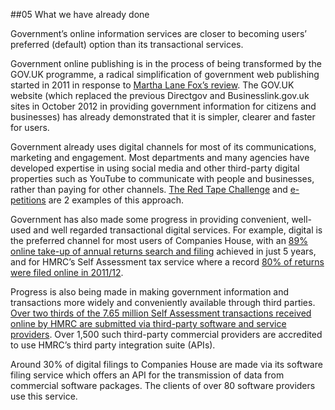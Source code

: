 ##05 What we have already done

Government’s online information services are closer to becoming users’
preferred (default) option than its transactional services.

Government online publishing is in the process of being transformed by
the GOV.UK programme, a radical simplification of government web
publishing started in 2011 in response to [Martha Lane Fox’s review](http://www.cabinetoffice.gov.uk/resource-library/directgov-2010-and-beyond-revolution-not-evolution). The
GOV.UK website (which replaced the previous Directgov and Businesslink.gov.uk
sites in October 2012 in providing government information for citizens
and businesses) has already demonstrated that it is simpler, clearer and
faster for users.

Government already uses digital channels for most of its communications,
marketing and engagement. Most departments and many agencies have
developed expertise in using social media and other third-party digital
properties such as YouTube to communicate with people and businesses,
rather than paying for other channels. [The Red Tape
Challenge](http://www.redtapechallenge.cabinetoffice.gov.uk/home/index/)
and [e-petitions](http://epetitions.direct.gov.uk/) are 2 examples of
this approach.

Government has also made some progress in providing convenient,
well-used and well regarded transactional digital services. For example,
digital is the preferred channel for most users of Companies House, with
an [89% online take-up of annual returns search and filing](http://webarchive.nationalarchives.gov.uk/+/http://www.cabinetoffice.gov.uk/media/261356/channel_strategy_cases.pdf) achieved in
just 5 years, and for HMRC’s Self Assessment tax service where a
record [80% of returns were filed online in 2011/12](http://www.hmrc.gov.uk/about/business-plan-2012.pdf).

Progress is also being made in making government information and
transactions more widely and conveniently available through third
parties. [Over two thirds of the 7.65 million Self Assessment
transactions received online by HMRC are submitted via third-party
software and service providers](http://www.hmrc.gov.uk/about/business-plan-2012.pdf). Over 1,500 such third-party commercial providers are accredited to use HMRC’s third party integration suite (APIs).

Around 30% of digital filings to Companies House are made via its
software filing service which offers an API for the transmission of data
from commercial software packages. The clients of over 80 software
providers use this service.